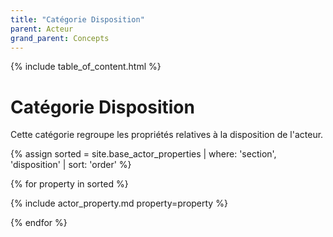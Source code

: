 ```yaml
---
title: "Catégorie Disposition"
parent: Acteur
grand_parent: Concepts
---
```


{% include table_of_content.html %}


# Catégorie Disposition

Cette catégorie regroupe les propriétés relatives à la disposition de l'acteur.

{% assign sorted = site.base_actor_properties | where: 'section', 'disposition' | sort: 'order' %}

{% for property in sorted %}

{% include actor_property.md property=property %}

{% endfor %}
